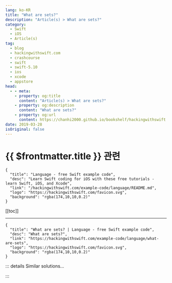 ```yaml
---
lang: ko-KR
title: "What are sets?"
description: "Article(s) > What are sets?"
category:
  - Swift
  - iOS
  - Article(s)
tag: 
  - blog
  - hackingwithswift.com
  - crashcourse
  - swift
  - swift-5.10
  - ios
  - xcode
  - appstore
head:
  - - meta:
    - property: og:title
      content: "Article(s) > What are sets?"
    - property: og:description
      content: "What are sets?"
    - property: og:url
      content: https://chanhi2000.github.io/bookshelf/hackingwithswift.com/example-code/language/what-are-sets.html
date: 2019-03-28
isOriginal: false
---
```


# {{ $frontmatter.title }} 관련

```component VPCard
{
  "title": "Language - free Swift example code",
  "desc": "Learn Swift coding for iOS with these free tutorials - learn Swift, iOS, and Xcode",
  "link": "/hackingwithswift.com/example-code/language/README.md",
  "logo": "https://hackingwithswift.com/favicon.svg",
  "background": "rgba(174,10,10,0.2)"
}
```

[[toc]]

---

```component VPCard
{
  "title": "What are sets? | Language - free Swift example code",
  "desc": "What are sets?",
  "link": "https://hackingwithswift.com/example-code/language/what-are-sets",
  "logo": "https://hackingwithswift.com/favicon.svg",
  "background": "rgba(174,10,10,0.2)"
}
```

<!-- TODO: 작성 -->

<!-- 
Sets are a type of sequence similar to arrays, except they may not store any item more than once and are unordered. This eliminates them from many places where you would use an array, but they do have one special super-power: it’s extremely fast to check whether a set contains a specific value. In fact, sets perform this operation at the same speed whether they contain 10 items or 10,000 items.

Sets can be created directly from arrays, then used like them in many ways. For example:

```swift
var numbers = Set([1, 2, 3])
```

You can then go ahead and check whether that contains a specific value, like this:

```swift
print(numbers.contains(5))
```

Because sets don’t have any concept of ordering, they don’t have an `append()` method. Instead, they use `insert()`, like this:

```swift
numbers.insert(5)
```

-->

::: details Similar solutions…

<!--
/example-code/language/when-to-use-a-set-rather-than-an-array">When to use a set rather than an array 
/example-code/uikit/how-to-add-a-shadow-to-a-uiview">How to add a shadow to a UIView 
/example-code/language/what-are-convenience-initializers">What are convenience initializers? 
/quick-start/swiftui/how-to-let-users-move-rows-in-a-list">How to let users move rows in a list 
/quick-start/swiftui/what-is-the-gesturestate-property-wrapper">What is the @GestureState property wrapper?</a>
-->

:::


